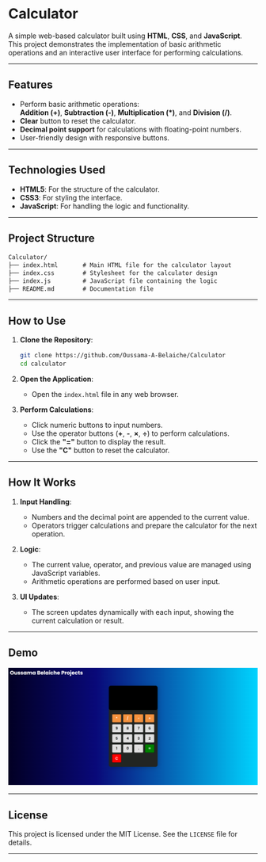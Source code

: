 
# Calculator

A simple web-based calculator built using **HTML**, **CSS**, and **JavaScript**. This project demonstrates the implementation of basic arithmetic operations and an interactive user interface for performing calculations.

---

## Features

- Perform basic arithmetic operations:  
  **Addition (+)**, **Subtraction (-)**, **Multiplication (*)**, and **Division (/)**.
- **Clear** button to reset the calculator.
- **Decimal point support** for calculations with floating-point numbers.
- User-friendly design with responsive buttons.

---

## Technologies Used

- **HTML5**: For the structure of the calculator.
- **CSS3**: For styling the interface.
- **JavaScript**: For handling the logic and functionality.

---

## Project Structure

```
Calculator/
├── index.html       # Main HTML file for the calculator layout
├── index.css        # Stylesheet for the calculator design
├── index.js         # JavaScript file containing the logic
├── README.md        # Documentation file
```

---

## How to Use

1. **Clone the Repository**:
   ```bash
   git clone https://github.com/Oussama-A-Belaiche/Calculator
   cd calculator
   ```

2. **Open the Application**:
   - Open the `index.html` file in any web browser.

3. **Perform Calculations**:
   - Click numeric buttons to input numbers.
   - Use the operator buttons (**+**, **-**, **×**, **÷**) to perform calculations.
   - Click the **"="** button to display the result.
   - Use the **"C"** button to reset the calculator.

---

## How It Works

1. **Input Handling**:
   - Numbers and the decimal point are appended to the current value.
   - Operators trigger calculations and prepare the calculator for the next operation.

2. **Logic**:
   - The current value, operator, and previous value are managed using JavaScript variables.
   - Arithmetic operations are performed based on user input.

3. **UI Updates**:
   - The screen updates dynamically with each input, showing the current calculation or result.

---

## Demo
![alt text](image.png)

---

## License

This project is licensed under the MIT License. See the `LICENSE` file for details.

---


